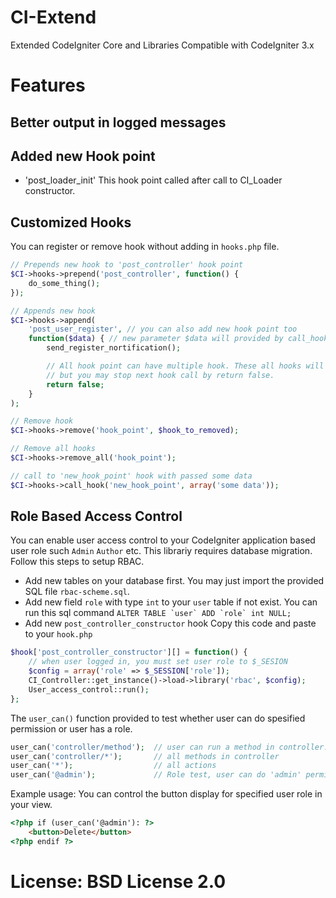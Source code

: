 # CI-Extend
Extended CodeIgniter Core and Libraries
Compatible with CodeIgniter 3.x

# Features
## Better output in logged messages
## Added new Hook point
- 'post_loader_init' This hook point called after call to CI_Loader constructor.

## Customized Hooks
You can register or remove hook without adding in ```hooks.php``` file.
~~~php
// Prepends new hook to 'post_controller' hook point
$CI->hooks->prepend('post_controller', function() {
	do_some_thing();
});

// Appends new hook
$CI->hooks->append(
	'post_user_register', // you can also add new hook point too
	function($data) { // new parameter $data will provided by call_hook()
		send_register_nortification();

		// All hook point can have multiple hook. These all hooks will called.
		// but you may stop next hook call by return false.
		return false;
	}
);

// Remove hook
$CI->hooks->remove('hook_point', $hook_to_removed);

// Remove all hooks
$CI->hooks->remove_all('hook_point');

// call to 'new_hook_point' hook with passed some data
$CI->hooks->call_hook('new_hook_point', array('some data'));
~~~

## Role Based Access Control
You can enable user access control to your CodeIgniter application based user role such ```Admin``` ```Author``` etc.
This librariy requires database migration. Follow this steps to setup RBAC.
- Add new tables on your database first.
You may just import the provided SQL file ```rbac-scheme.sql```.
- Add new field ```role``` with type ```int``` to your ```user``` table if not exist.
You can run this sql command ```ALTER TABLE `user` ADD `role` int NULL;```
- Add new ```post_controller_constructor``` hook
Copy this code and paste to your ```hook.php```
~~~php
$hook['post_controller_constructor'][] = function() {
	// when user logged in, you must set user role to $_SESION
	$config = array('role' => $_SESSION['role']);
	CI_Controller::get_instance()->load->library('rbac', $config);
	User_access_control::run();
};
~~~
The ```user_can()``` function provided to test whether user can do spesified permission or user has a role.
~~~php
user_can('controller/method');	// user can run a method in controller.
user_can('controller/*');		// all methods in controller
user_can('*');					// all actions
user_can('@admin');				// Role test, user can do 'admin' permissions
~~~
Example usage: You can control the button display for specified user role in your view.
~~~html
<?php if (user_can('@admin'): ?>
	<button>Delete</button>
<?php endif ?>
~~~


# License: BSD License 2.0

